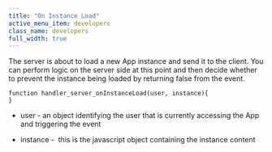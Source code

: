 ```yaml
---
title: "On Instance Load"
active_menu_item: developers
class_name: developers
full_width: true
---
```



The server is about to load a new App instance and send it to the client. You can perform logic on the server side at this point and then decide whether to prevent the instance being loaded by returning false from the event.

    function handler_server_onInstanceLoad(user, instance){
    }
   

 - user - an object identifying the user that is currently accessing the App and triggering the event

 - instance -  this is the javascript object containing the instance content

